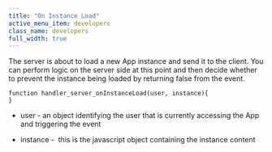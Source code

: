 ```yaml
---
title: "On Instance Load"
active_menu_item: developers
class_name: developers
full_width: true
---
```



The server is about to load a new App instance and send it to the client. You can perform logic on the server side at this point and then decide whether to prevent the instance being loaded by returning false from the event.

    function handler_server_onInstanceLoad(user, instance){
    }
   

 - user - an object identifying the user that is currently accessing the App and triggering the event

 - instance -  this is the javascript object containing the instance content

